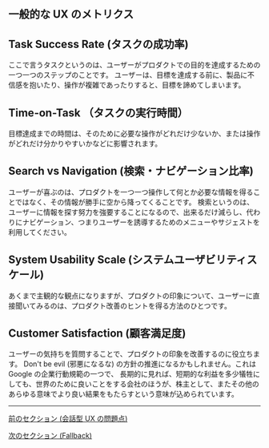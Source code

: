 ## 一般的な UX のメトリクス

## Task Success Rate (タスクの成功率)

ここで言うタスクというのは、ユーザーがプロダクトでの目的を達成するための一つ一つのステップのことです。
ユーザーは、目標を達成する前に、製品に不信感を抱いたり、操作が複雑であったりすると、目標を諦めてしまいます。

## Time-on-Task （タスクの実行時間）

目標達成までの時間は、そのために必要な操作がどれだけ少ないか、または操作がどれだけ分かりやすいかなどに影響されます。

## Search vs Navigation (検索・ナビゲーション比率)

ユーザーが喜ぶのは、プロダクトを一つ一つ操作して何とか必要な情報を得ることではなく、その情報が勝手に空から降ってくることです。
検索というのは、ユーザーに情報を探す努力を強要することになるので、出来るだけ減らし、代わりにナビゲーション、つまりユーザーを誘導するためのメニューやサジェストを利用してください。

## System Usability Scale (システムユーザビリティスケール)

あくまで主観的な観点になりますが、プロダクトの印象について、ユーザーに直接聞いてみるのは、プロダクト改善のヒントを得る方法のひとつです。

## Customer Satisfaction (顧客満足度)

ユーザーの気持ちを質問することで、プロダクトの印象を改善するのに役立ちます。
Don't be evil (邪悪になるな) の方針の推進になるかもしれません。これは Google の企業行動規範の一つで、
長期的に見れば、短期的な利益を多少犠牲にしても、世界のために良いことをする会社のほうが、株主として、またその他のあらゆる意味でより良い結果をもたらすという意味が込められています。

---

[前のセクション (会話型 UX の問題点) ](/guides/issues.md)

[次のセクション (Fallback) ](/guides/fallback.md)
